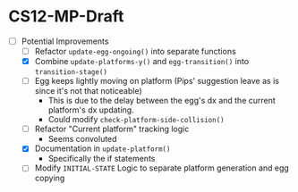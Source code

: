 ﻿# CS12-MP-Draft

- [ ] Potential Improvements
	- [ ] Refactor `update-egg-ongoing()` into separate functions
	- [x] Combine `update-platforms-y()` and `egg-transition()` into `transition-stage()`
	- [ ] Egg keeps lightly moving on platform (Pips' suggestion leave as is since it's not that noticeable)
		- This is due to the delay between the egg's dx and the current platform's dx updating.
		- Could modify `check-platform-side-collision()`
	- [ ] Refactor "Current platform" tracking logic
		- Seems convoluted
	- [x] Documentation in `update-platform()`
		- Specifically the if statements
	- [ ] Modify `INITIAL-STATE` Logic to separate platform generation and egg copying
